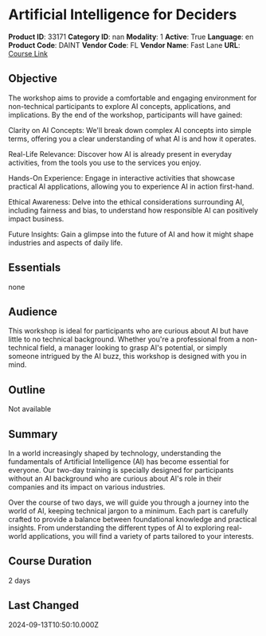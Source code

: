 # Artificial Intelligence for Deciders

**Product ID**: 33171
**Category ID**: nan
**Modality**: 1
**Active**: True
**Language**: en
**Product Code**: DAINT
**Vendor Code**: FL
**Vendor Name**: Fast Lane
**URL**: [Course Link](https://www.fastlaneus.com/course/training-daint)

## Objective
The workshop aims to provide a comfortable and engaging environment for non-technical participants to explore AI concepts, applications, and implications. By the end of the workshop, participants will have gained:

Clarity on AI Concepts: We'll break down complex AI concepts into simple terms, offering you a clear understanding of what AI is and how it operates.

Real-Life Relevance: Discover how AI is already present in everyday activities, from the tools you use to the services you enjoy.

Hands-On Experience: Engage in interactive activities that showcase practical AI applications, allowing you to experience AI in action first-hand.

Ethical Awareness: Delve into the ethical considerations surrounding AI, including fairness and bias, to understand how responsible AI can positively impact business.

Future Insights: Gain a glimpse into the future of AI and how it might shape industries and aspects of daily life.

## Essentials
none

## Audience
This workshop is ideal for participants who are curious about AI but have little to no technical background. Whether you're a professional from a non-technical field, a manager looking to grasp AI's potential, or simply someone intrigued by the AI buzz, this workshop is designed with you in mind.

## Outline
Not available

## Summary
In a world increasingly shaped by technology, understanding the fundamentals of Artificial Intelligence (AI) has become essential for everyone. Our two-day training is specially designed for participants without an AI background who are curious about AI's role in their companies and its impact on various industries.

Over the course of two days, we will guide you through a journey into the world of AI, keeping technical jargon to a minimum. Each part is carefully crafted to provide a balance between foundational knowledge and practical insights. From understanding the different types of AI to exploring real-world applications, you will find a variety of parts tailored to your interests.

## Course Duration
2 days

## Last Changed
2024-09-13T10:50:10.000Z
